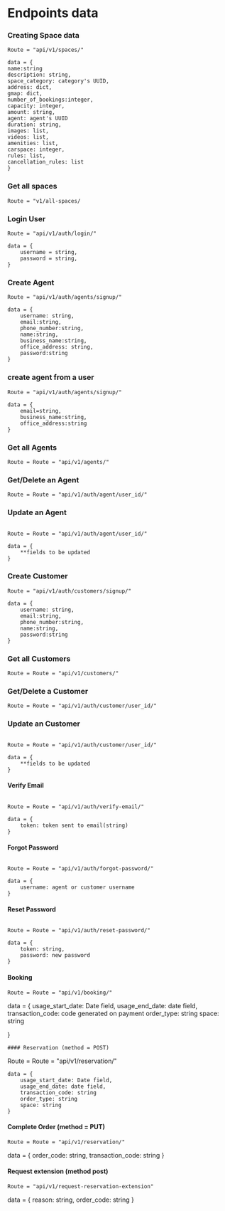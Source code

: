 # Endpoints data

### Creating Space data
```
Route = "api/v1/spaces/"

data = {
name:string
description: string,
space_category: category's UUID,
address: dict,
gmap: dict,
number_of_bookings:integer,
capacity: integer,
amount: string,
agent: agent's UUID
duration: string,
images: list,
videos: list,
amenities: list,
carspace: integer,
rules: list,
cancellation_rules: list
}
```
### Get all spaces
```
Route = "v1/all-spaces/
```

### Login User

```
Route = "api/v1/auth/login/"

data = {
    username = string,
    password = string,
}
```

### Create Agent

```
Route = "api/v1/auth/agents/signup/"

data = {
    username: string,
    email:string,
    phone_number:string,
    name:string,
    business_name:string,
    office_address: string,
    password:string
}
```

### create agent from a user

```
Route = "api/v1/auth/agents/signup/"

data = {
    email=string,
    business_name:string,
    office_address:string
}
```

### Get all Agents
```
Route = Route = "api/v1/agents/"
```

### Get/Delete an Agent
```
Route = Route = "api/v1/auth/agent/user_id/"
```

### Update an Agent
```

Route = Route = "api/v1/auth/agent/user_id/"

data = {
    **fields to be updated
}
```

### Create Customer

```
Route = "api/v1/auth/customers/signup/"

data = {
    username: string,
    email:string,
    phone_number:string,
    name:string,
    password:string
}
```

### Get all Customers
```
Route = Route = "api/v1/customers/"
```

### Get/Delete a Customer
```
Route = Route = "api/v1/auth/customer/user_id/"
```

### Update an Customer
```

Route = Route = "api/v1/auth/customer/user_id/"

data = {
    **fields to be updated
}
```
#### Verify Email
````

Route = Route = "api/v1/auth/verify-email/"

data = {
    token: token sent to email(string)
}
````
#### Forgot Password
````

Route = Route = "api/v1/auth/forgot-password/"

data = {
    username: agent or customer username
}
````
#### Reset Password
````

Route = Route = "api/v1/auth/reset-password/"

data = {
    token: string,
    password: new password
}
````
#### Booking
````
Route = Route = "api/v1/booking/"
````
data = {
    usage_start_date: Date field,
    usage_end_date: date field,
    transaction_code: code generated on payment
    order_type: string
    space: string

}

````
#### Reservation (method = POST)
````
Route = Route = "api/v1/reservation/"
````
data = {
    usage_start_date: Date field,
    usage_end_date: date field,
    transaction_code: string
    order_type: string
    space: string
}

````
#### Complete Order (method = PUT)
````
Route = Route = "api/v1/reservation/"
````
data = {
    order_code: string,
    transaction_code: string
}

#### Request extension (method post)
````
Route = "api/v1/request-reservation-extension"
````
data = {
    reason: string,
    order_code: string
}